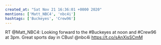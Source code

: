 ```yaml
---
created_at: "Sat Nov 21 16:36:01 +0000 2020"
mentions: ['Matt_NBC4', 'nbc4i']
hashtags: ['Buckeyes', 'Crew96']
---
```


RT @Matt_NBC4: Looking forward to the #Buckeyes at noon and #Crew96 at 3pm. Great sports day in CBus! @nbc4i https://t.co/sAnXisSCmM